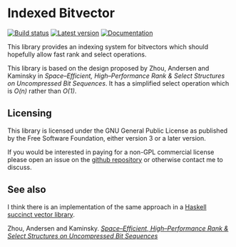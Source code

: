 # Indexed Bitvector
[![Build status](https://travis-ci.org/DarkOtter/indexed-bitvec-rs.svg?branch=master)](https://travis-ci.org/DarkOtter/indexed-bitvec-rs)
[![Latest version](https://img.shields.io/crates/v/indexed_bitvec.svg)](https://crates.io/crates/indexed_bitvec)
[![Documentation](https://docs.rs/indexed_bitvec/badge.svg)](https://docs.rs/indexed_bitvec)

This library provides an indexing system for bitvectors which should hopefully
allow fast rank and select operations.

This library is based on the design proposed by Zhou, Andersen and Kaminsky in
*Space–Efficient, High–Performance Rank & Select Structures on Uncompressed Bit Sequences*.
It has a simplified select operation which is *O(n)* rather than *O(1)*.

## Licensing

This library is licensed under the GNU General Public License as published by
the Free Software Foundation, either version 3 or a later version.

If you would be interested in paying for a non-GPL commercial license please
open an issue on the [github repository](https://github.com/DarkOtter/indexed-bitvec-rs)
or otherwise contact me to discuss.

## See also

I think there is an implementation of the same approach in a
[Haskell succinct vector library](https://github.com/Gabriel439/Haskell-Succinct-Vector-Library/blob/03fb94757b68b990664f3e0ce7ea69c7c1c15ca3/src/Succinct/Vector/Index.hs).

Zhou, Andersen and Kaminsky. [*Space–Efficient, High–Performance Rank & Select Structures on Uncompressed Bit Sequences*](https://www.cs.cmu.edu/~./dga/papers/zhou-sea2013.pdf)
